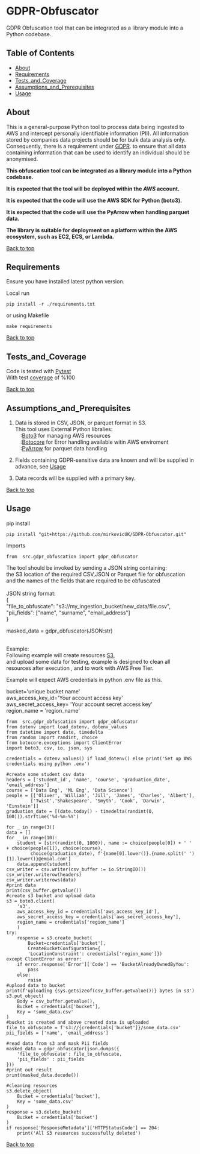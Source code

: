 # GDPR-Obfuscator
GDPR Obfuscation tool that can be integrated as a library module into a Python codebase.

## Table of Contents
- [About](#about)
- [Requirements](#requirements)
- [Tests_and_Coverage](#Tests_and_Coverage)
- [Assumptions_and_Prerequisites](#Assumptions_and_Prerequisites)
- [Usage](#Usage)

## About

This is a general-purpose Python tool to process data being ingested to AWS and intercept 
personally identifiable information (PII). All information stored by companies data
projects should be for bulk data analysis only. Consequently, there is a requirement
under [GDPR](https://ico.org.uk/media/for-organisations/guide-to-data-protection/guide-to-the-general-data-protection-regulation-gdpr-1-1.pdf/).
to ensure that all data containing information that can be used to identify an individual
should be anonymised.

**This obfuscation tool can be integrated as a library module into a Python codebase.**

**It is expected that the tool will be deployed within the _AWS_ account.**

**It is expected that the code will use the AWS SDK for Python (boto3).**

**It is expected that the code will use the PyArrow when handling parquet data.**

**The library is suitable for deployment on a platform within the AWS ecosystem, such as EC2, ECS, or Lambda.**

[Back to top](#top)

## Requirements

Ensure you have installed latest python version.

Local run
```
pip install -r ./requirements.txt
```
or using Makefile
```
make requirements
```


[Back to top](#top)

## Tests_and_Coverage

Code is tested with [Pytest](https://docs.pytest.org/en/stable/)<br>
With test [coverage](https://coverage.readthedocs.io/en/7.6.1/) of %100

[Back to top](#top)

## Assumptions_and_Prerequisites

1. Data is stored in CSV, JSON, or parquet format in S3.<br>
This tool uses External Python libralies: <br>
    &emsp;:[Boto3](https://boto3.amazonaws.com/v1/documentation/api/latest/index.html) for managing AWS resources <br>
    &emsp;:[Botocore](https://botocore.amazonaws.com/v1/documentation/api/latest/index.html) for Error handling available witin AWS enviroment<br>
    &emsp;:[PyArrow](https://arrow.apache.org/docs/python/index.html) for parquet data handling
 

2. Fields containing GDPR-sensitive data are known and will
      be supplied in advance, see [Usage](#Usage)
    
3. Data records will be supplied with a primary key.

[Back to top](#top)

## Usage
pip install
```
pip install "git+https://github.com/mirkovicUK/GDPR-Obfuscator.git"
```
Imports
```
from  src.gdpr_obfuscation import gdpr_obfuscator
```
The tool should be invoked by sending a JSON string containing:<br>
    the S3 location of the required CSV,JSON or Parquet file for obfuscation<br> 
    and the names of the fields that are required to be obfuscated
<br><br>
JSON string format:<br>
{<br>
    "file_to_obfuscate": "s3://my_ingestion_bucket/new_data/file.csv",<br>
    "pii_fields": ["name", "surname", "email_address"]<br>
}
<br>

masked_data = gdpr_obfuscator(JSON:str)
<br><br>

Example:<br>
Following example will create resources:[S3](https://aws.amazon.com/s3/),<br> and upload some data for testing, 
example is designed to clean all resources after execution , and to work with AWS Free Tier.

Example will expect AWS credentials in python .env file as this.

bucket='unique bucket name'<br>
aws_access_key_id='Your account access key'<br>
aws_secret_access_key= 'Your account secret access key'<br>
region_name = 'region_name'<br>

```
from  src.gdpr_obfuscation import gdpr_obfuscator
from dotenv import load_dotenv, dotenv_values
from datetime import date, timedelta
from random import randint, choice
from botocore.exceptions import ClientError
import boto3, csv, io, json, sys

credentials = dotenv_values() if load_dotenv() else print('Set up AWS credentials using python .env')

#create some student csv data
headers = ['student_id', 'name', 'course', 'graduation_date', 'email_address']
course = ['Data Eng', 'ML Eng', 'Data Science']
people = [['Oliver', 'William', 'Jill', 'James', 'Charles', 'Albert'],
         ['Twist','Shakespeare', 'Smyth', 'Cook', 'Darwin', 'Einstein']]
graduation_date = [(date.today() - timedelta(randint(0, 100))).strftime('%d-%m-%Y')
                                                                        for _ in range(3)]
data = []
for _ in range(10):
    student = [str(randint(0, 1000)), name := choice(people[0]) + ' ' + choice(people[1]), choice(course), 
         choice(graduation_date), f'{name[0].lower()}.{name.split(' ')[1].lower()}@emial.com']
    data.append(student)
csv_writer = csv.writer(csv_buffer := io.StringIO())
csv_writer.writerow(headers)
csv_writer.writerows(data)
#print data 
print(csv_buffer.getvalue())
#create s3 bucket and upload data
s3 = boto3.client(
    's3',
    aws_access_key_id = credentials['aws_access_key_id'],
    aws_secret_access_key = credentials['aws_secret_access_key'],
    region_name = credentials['region_name']
    )
try:
    response = s3.create_bucket(
        Bucket=credentials['bucket'],
        CreateBucketConfiguration={
        'LocationConstraint': credentials['region_name']})
except ClientError as error:
    if error.response['Error']['Code'] == 'BucketAlreadyOwnedByYou':
        pass
    else: 
        raise
#upload data to bucket 
print(f'uploading {sys.getsizeof(csv_buffer.getvalue())} bytes in s3')
s3.put_object(
    Body = csv_buffer.getvalue(),
    Bucket = credentials['bucket'],
    Key = 'some_data.csv'
)
#bucket is created and above created data is uploaded
file_to_obfuscate = f's3://{credentials['bucket']}/some_data.csv'
pii_fields = ['name', 'email_address']

#read data from s3 and mask Pii fields
masked_data = gdpr_obfuscator(json.dumps({
    'file_to_obfuscate': file_to_obfuscate,
    'pii_fields' : pii_fields
}))
#print out result
print(masked_data.decode())

#cleaning resources
s3.delete_object(
    Bucket = credentials['bucket'],
    Key = 'some_data.csv'
)
response = s3.delete_bucket(
    Bucket = credentials['bucket']
)
if response['ResponseMetadata']['HTTPStatusCode'] == 204:
    print('All S3 resources successfully deleted')
```


[Back to top](#top)
